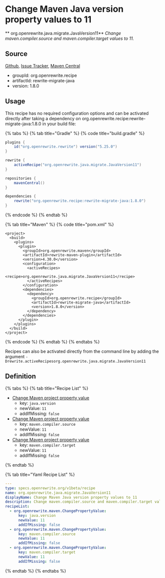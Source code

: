 # Change Maven Java version property values to 11

** org.openrewrite.java.migrate.JavaVersion11**
_Change maven.compiler.source and maven.compiler.target values to 11._

## Source

[Github](https://github.com/openrewrite/rewrite-migrate-java), [Issue Tracker](https://github.com/openrewrite/rewrite-migrate-java/issues), [Maven Central](https://search.maven.org/artifact/org.openrewrite.recipe/rewrite-migrate-java/1.8.0/jar)

* groupId: org.openrewrite.recipe
* artifactId: rewrite-migrate-java
* version: 1.8.0


## Usage

This recipe has no required configuration options and can be activated directly after taking a dependency on org.openrewrite.recipe:rewrite-migrate-java:1.8.0 in your build file:

{% tabs %}
{% tab title="Gradle" %}
{% code title="build.gradle" %}
```groovy
plugins {
    id("org.openrewrite.rewrite") version("5.25.0")
}

rewrite {
    activeRecipe("org.openrewrite.java.migrate.JavaVersion11")
}

repositories {
    mavenCentral()
}

dependencies {
    rewrite("org.openrewrite.recipe:rewrite-migrate-java:1.8.0")
}
```
{% endcode %}
{% endtab %}

{% tab title="Maven" %}
{% code title="pom.xml" %}
```markup
<project>
  <build>
    <plugins>
      <plugin>
        <groupId>org.openrewrite.maven</groupId>
        <artifactId>rewrite-maven-plugin</artifactId>
        <version>4.30.0</version>
        <configuration>
          <activeRecipes>
            <recipe>org.openrewrite.java.migrate.JavaVersion11</recipe>
          </activeRecipes>
        </configuration>
        <dependencies>
          <dependency>
            <groupId>org.openrewrite.recipe</groupId>
            <artifactId>rewrite-migrate-java</artifactId>
            <version>1.8.0</version>
          </dependency>
        </dependencies>
      </plugin>
    </plugins>
  </build>
</project>
```
{% endcode %}
{% endtab %}
{% endtabs %}

Recipes can also be activated directly from the command line by adding the argument `-Drewrite.activeRecipesorg.openrewrite.java.migrate.JavaVersion11`

## Definition

{% tabs %}
{% tab title="Recipe List" %}
* [Change Maven project property value](../../maven/changepropertyvalue.md)
  * key: `java.version`
  * newValue: `11`
  * addIfMissing: `false`
* [Change Maven project property value](../../maven/changepropertyvalue.md)
  * key: `maven.compiler.source`
  * newValue: `11`
  * addIfMissing: `false`
* [Change Maven project property value](../../maven/changepropertyvalue.md)
  * key: `maven.compiler.target`
  * newValue: `11`
  * addIfMissing: `false`

{% endtab %}

{% tab title="Yaml Recipe List" %}
```yaml
---
type: specs.openrewrite.org/v1beta/recipe
name: org.openrewrite.java.migrate.JavaVersion11
displayName: Change Maven Java version property values to 11
description: Change maven.compiler.source and maven.compiler.target values to 11.
recipeList:
  - org.openrewrite.maven.ChangePropertyValue:
      key: java.version
      newValue: 11
      addIfMissing: false
  - org.openrewrite.maven.ChangePropertyValue:
      key: maven.compiler.source
      newValue: 11
      addIfMissing: false
  - org.openrewrite.maven.ChangePropertyValue:
      key: maven.compiler.target
      newValue: 11
      addIfMissing: false

```
{% endtab %}
{% endtabs %}
